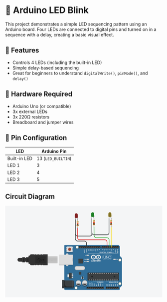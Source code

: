 # 🔆 Arduino LED Blink

This project demonstrates a simple LED sequencing pattern using an Arduino board. Four LEDs are connected to digital pins and turned on in a sequence with a delay, creating a basic visual effect.

## 📌 Features

- Controls 4 LEDs (including the built-in LED)
- Simple delay-based sequencing
- Great for beginners to understand `digitalWrite()`, `pinMode()`, and `delay()`

## 🧰 Hardware Required

- Arduino Uno (or compatible)
- 3x external LEDs
- 3x 220Ω resistors
- Breadboard and jumper wires

## 🔌 Pin Configuration

| LED           | Arduino Pin |
|---------------|-------------|
| Built-in LED  | 13 (`LED_BUILTIN`) |
| LED 1         | 3           |
| LED 2         | 4           |
| LED 3         | 5           |

## Circuit Diagram

![Arduino LED Blink Project](./image1.png)
